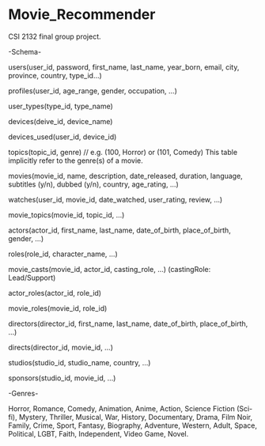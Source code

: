 # Movie_Recommender
CSI 2132 final group project.


-Schema-

users(user_id, password, first_name, last_name, year_born, email, city, province, country, type_id…)

profiles(user_id, age_range, gender, occupation, …)

user_types(type_id, type_name)

devices(deive_id, device_name)

devices_used(user_id, device_id)

topics(topic_id, genre) // e.g. (100, Horror) or (101, Comedy) This table implicitly refer to the genre(s) of a movie.

movies(movie_id, name, description, date_released, duration, language, subtitles (y/n), dubbed (y/n), country, age_rating, …)

watches(user_id, movie_id, date_watched, user_rating, review, …)

movie_topics(movie_id, topic_id, …)

actors(actor_id, first_name, last_name, date_of_birth, place_of_birth, gender, …)

roles(role_id, character_name, …)

movie_casts(movie_id, actor_id, casting_role, …) (castingRole: Lead/Support)

actor_roles(actor_id, role_id)

movie_roles(movie_id, role_id)

directors(director_id, first_name, last_name, date_of_birth, place_of_birth, …)

directs(director_id, movie_id, …)

studios(studio_id, studio_name, country, …)

sponsors(studio_id, movie_id, …)



-Genres-

Horror,
Romance,
Comedy,
Animation,
Anime,
Action,
Science Fiction (Sci-fi),
Mystery,
Thriller,
Musical,
War,
History,
Documentary,
Drama,
Film Noir,
Family,
Crime,
Sport,
Fantasy,
Biography,
Adventure,
Western,
Adult,
Space,
Political,
LGBT,
Faith,
Independent,
Video Game,
Novel.
